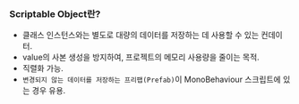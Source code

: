 ### Scriptable Object란?
- 클래스 인스턴스와는 별도로 대량의 데이터를 저장하는 데 사용할 수 있는 컨데이터.
- value의 사본 생성을 방지하여, 프로젝트의 메모리 사용량을 줄이는 목적.
- 직렬화 가능.
- `변경되지 않는 데이터를 저장하는 프리팹(Prefab)`이 MonoBehaviour 스크립트에 있는 경우 유용.
